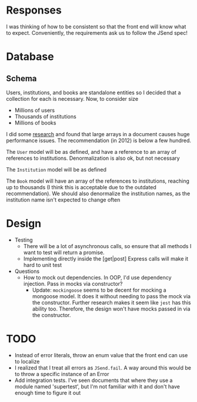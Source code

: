 # Responses
I was thinking of how to be consistent so that the front end will know what to expect.  Conveniently, the
requirements ask us to follow the JSend spec!

# Database
## Schema
Users, institutions, and books are standalone entities so I decided that a collection for each is necessary.
Now, to consider size
* Millions of users
* Thousands of institutions
* Millions of books

I did some [research](https://grokbase.com/t/gg/mongodb-user/128r0h5gzw/inserting-into-300-000-size-embedded-array-is-slow-even-w-o-indexes) and found that large arrays in a document causes huge performance issues.  The recommendation (in 2012) is below a few hundred.

The `User` model will be as defined, and have a reference to an array of references to institutions.  Denormalization is
also ok, but not necessary

The `Institution` model will be as defined

The `Book` model will have an array of the references to institutions, reaching up to thousands (I think this is acceptable due to the outdated recommendation).  We should also denormalize the institution names, as the institution name isn't expected to change often

# Design
* Testing
  * There will be a lot of asynchronous calls, so ensure that all methods I want to test will return a promise.
  * Implementing directly inside the [get|post] Express calls will make it hard to unit test
* Questions
  * How to mock out dependencies.  In OOP, I'd use dependency injection.  Pass in mocks via constructor?
    * Update: `mockingoose` seems to be decent for mocking a mongoose model.  It does it without needing to pass the mock
    via the constructor.  Further research makes it seem like `jest` has this ability too.  Therefore, the design won't
    have mocks passed in via the constructor.

# TODO
* Instead of error literals, throw an enum value that the front end can use to localize
* I realized that I treat all errors as `JSend.fail`. A way around this would be to throw a specific instance of an Error
* Add integration tests.  I've seen documents that where they use a module named 'supertest', but I'm not familiar with it and don't have enough time to figure it out